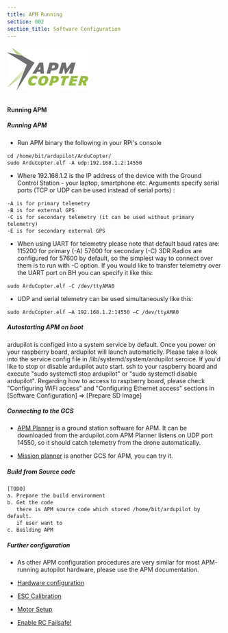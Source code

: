 ```yaml
---
title: APM Running
section: 002
section_title: Software Configuration
---
```


######  ![interface diagram](/documents/2015/12/13/common/apm_copter.jpg)

#### **Running APM**

##### **Running APM**
   * Run APM binary the following in your RPi's console

    cd /home/bit/ardupilot/ArduCopter/
    sudo ArduCopter.elf -A udp:192.168.1.2:14550

   * Where 192.168.1.2 is the IP address of the device with the Ground Control Station - your laptop, smartphone etc.
     Arguments specify serial ports (TCP or UDP can be used instead of serial ports) :

    -A is for primary telemetry
    -B is for external GPS
    -C is for secondary telemetry (it can be used without primary telemetry)
    -E is for secondary external GPS

   * When using UART for telemetry please note that default baud rates are: 115200 for primary (-A)
     57600 for secondary (-C) 3DR Radios are configured for 57600 by default,
     so the simplest way to connect over them is to run with -C option.
     If you would like to transfer telemetry over the UART port on BH you can specify it like this:

    sudo ArduCopter.elf -C /dev/ttyAMA0

   * UDP and serial telemetry can be used simultaneously like this:

    sudo ArduCopter.elf –A 192.168.1.2:14550 –C /dev/ttyAMA0


##### **Autostarting APM on boot**
   ardupilot is configed into a system service by default. Once you power on your raspberry board, ardupilot will launch automaticlly. Please take a look into the service config file in /lib/systemd/system/ardupilot.sercice. If you'd like to stop or disable ardupilot auto start. ssh to your raspberry board and execute "sudo systemctl stop ardupilot" or "sudo systemctl disable ardupilot". Regarding how to access to raspberry board, please check "Configuring WiFi access" and "Configuring Ethernet access" sections in [Software Configuration] => [Prepare SD Image]

##### **Connecting to the GCS**
   * [APM Planner](http://ardupilot.com/downloads/?category=35) is a ground station software for APM.
   It can be downloaded from the ardupilot.com APM Planner listens on UDP port 14550,
   so it should catch telemetry from the drone automatically.

   * [Mission planner](http://planner.ardupilot.com/wiki/common-install-mission-planner/) is another GCS for APM, you can try it.

##### **Build from Source code**

    [TODO]
    a. Prepare the build environment
    b. Get the code
       there is APM source code which stored /home/bit/ardupilot by default.
       if user want to
    c. Building APM

##### **Further configuration**

   * As other APM configuration procedures are very similar for most APM-running autopilot hardware, please use the APM documentation.

  * [Hardware configuration](http://copter.ardupilot.com/wiki/configuring-hardware/)

  * [ESC Calibration](http://copter.ardupilot.com/wiki/configuring-hardware/)

  * [Motor Setup](http://copter.ardupilot.com/wiki/configuring-hardware/)

  * [Enable RC Failsafe!](http://copter.ardupilot.com/wiki/throttle-failsafe/)
